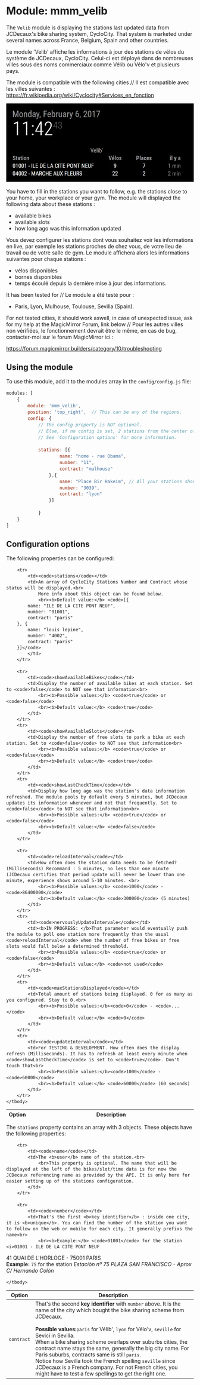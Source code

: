 # Module: mmm_velib
The `Velib` module is displaying the stations last updated data from JCDecaux's bike sharing system, CycloCity. That system is marketed under several names across France, Belgium, Spain and other countries. 

Le module 'Velib' affiche les informations à jour des stations de vélos du système de JCDecaux, CycloCity. Celui-ci est déployé dans de nombreuses villes sous des noms commerciaux comme Vélib ou Vélo'v et plusieurs pays.   

The module is compatible with the following cities // Il est compatible avec les villes suivantes : 
https://fr.wikipedia.org/wiki/Cyclocity#Services_en_fonction 

![Alt text](https://raw.githubusercontent.com/Poutrathor/MMM_velib/master/screenshot.JPG?raw=true "Looks like this")

You have to fill in the stations you want to follow, e.g. the stations close to your home, your workplace or your gym. The module will displayed the following data about these stations : 

 - available bikes
 - available slots
 - how long ago was this information updated

Vous devez configurer les stations dont vous souhaitez voir les informations en live, par exemple les stations proches de chez vous, de votre lieu de travail ou de votre salle de gym. Le module affichera alors les informations suivantes pour chaque stations : 

 - vélos disponibles
 - bornes disponibles
 - temps écoulé depuis la dernière mise à jour des informations. 

It has been tested for // Le module a été testé pour : 

 - Paris, Lyon, Mulhouse, Toulouse, Sevilla (Spain). 
 
For not tested cities, it should work aswell, in case of unexpected issue, ask for my help at the MagicMirror Forum, link below // Pour les autres villes non vérifiées, le fonctionnement devrait être le même, en cas de bug, contacter-moi sur le forum MagicMirror ici : 

https://forum.magicmirror.builders/category/10/troubleshooting 

## Using the module

To use this module, add it to the modules array in the `config/config.js` file:
````javascript
modules: [
	{
		module: 'mmm_velib',
		position: 'top_right',	// This can be any of the regions. 
		config: {
			// The config property is NOT optional.
			// Else, if no config is set, 2 stations from the center of Paris will be displayed
			// See 'Configuration options' for more information.

			stations: [{
					name: "home - rue Obama",
					number: "11",  
					contract: "mulhouse"  
				},{ 
					name: "Place Bir Hakeim", // All your stations should belong to the same big city contract but technically you can display from other place if you like. I don't see the point though. 
					number: "3039",
					contract: "lyon"
				}]
			
			}
	}
]
````

## Configuration options

The following properties can be configured:


<table width="100%">
	<!-- why, markdown... -->
	<thead>
		<tr>
			<th>Option</th>
			<th width="100%">Description</th>
		</tr>
	<thead>
	<tbody>

		<tr>
			<td><code>stations</code></td>
			<td>An array of CycloCity Stations Number and Contract whose status will be displayed.<br>
				More info about this object can be found below.
				<br><b>Default value:</b> <code>[{
			name: "ILE DE LA CITE PONT NEUF",  
			number: "01001",
			contract: "paris"
		}, {
			name: "louis lepine",
			number: "4002",
			contract: "paris"
		}]</code>
			</td>
		</tr>

		<tr>
			<td><code>showAvailableBikes</code></td>
			<td>Display the number of available bikes at each station. Set to <code>false</code> to NOT see that information<br>
				<br><b>Possible values:</b> <code>true</code> or <code>false</code>
				<br><b>Default value:</b> <code>true</code>
			</td>
		</tr>
		<tr>
			<td><code>showAvailableSlots</code></td>
			<td>Display the number of free slots to park a bike at each station. Set to <code>false</code> to NOT see that information<br>
				<br><b>Possible values:</b> <code>true</code> or <code>false</code>
				<br><b>Default value:</b> <code>true</code>
			</td>
		</tr>
		<tr>
			<td><code>showLastCheckTime</code></td>
			<td>Display how long ago was the station's data information refreshed. The module pools by default every 5 minutes, but JCDecaux updates its information whenever and not that frequently. Set to <code>false</code> to NOT see that information<br>
				<br><b>Possible values:</b> <code>true</code> or <code>false</code>
				<br><b>Default value:</b> <code>false</code>
			</td>
		</tr>

		<tr>
			<td><code>reloadInterval</code></td>
			<td>How often does the station data needs to be fetched? (Milliseconds) Recommand : 5 minutes, no less than one minute (JCDecaux certifies that period update will never be lower than one minute, experience shows around 5-10 minutes. <br>
				<br><b>Possible values:</b> <code>1000</code> - <code>86400000</code>
				<br><b>Default value:</b> <code>300000</code> (5 minutes)
			</td>
		</tr>
		<tr>
			<td><code>nervouslyUpdateIntervale</code></td>
			<td><b>IN PROGRESS: </b>That parameter would eventually push the module to poll one station more frequently than the usual <code>reloadInterval</code> when the number of free bikes or free slots would fall below a determined threshold.
				<br><b>Possible values:</b> <code>true</code> or <code>false</code>
				<br><b>Default value:</b> <code>not used</code>
			</td>
		</tr>
		<tr>
			<td><code>maxStationsDisplayed</code></td>
			<td>Total amount of stations being displayed. 0 for as many as you configured. Stay to 0.<br>
				<br><b>Possible values:</b><code>0</code> - <code>...</code>
				<br><b>Default value:</b> <code>0</code>
			</td>
		</tr>
		<tr>
			<td><code>updateInterval</code></td>
			<td>For TESTING & DEVELOPMENT. How often does the display refresh (Milliseconds). It has to refresh at least every minute when <code>showLastCheckTime</code> is set to <code>true</code>. Don't touch that<br>
				<br><b>Possible values:</b><code>1000</code> - <code>60000</code>
				<br><b>Default value:</b> <code>60000</code> (60 seconds)
			</td>
		</tr>
	</tbody>
</table>

The `stations` property contains an array with 3 objects. These objects have the following properties:

<table width="100%">
	<!-- why, markdown... -->
	<thead>
		<tr>
			<th>Option</th>
			<th width="100%">Description</th>
		</tr>
	<thead>
	<tbody>

		<tr>
			<td><code>name</code></td>
			<td>The <b>user</b> name of the station.<br>
				<br>This property is optional. The name that will be displayed at the left of the bikes/slot/time data is for now the JCDecaux referencing name as provided by the API. It is only here for easier setting up of the stations configuration.
			</td>
		</tr>

		<tr>
			<td><code>number</code></td>
			<td>That's the first <b>key identifier</b> : inside one city, it is <b>unique</b>. You can find the number of the station you want to follow on the web or mobile for each city. It generally prefixs the name<br>
				<br><b>Example:</b> <code>01001</code> for the station <i>01001 - ILE DE LA CITE PONT NEUF
41 QUAI DE L'HORLOGE - 75001 PARIS</i>
				<br><b>Example:</b> <code>75</code> for the station <i>Estación nº 75 PLAZA SAN FRANCISCO - Aprox C/ Hernando Colón</i>
			</td>
		</tr>
		<tr>
			<td><code>contract</code></td>
			<td>That's the second <b>key identifier</b> with <code>number</code> above. It is the name of the city which bought the bike sharing scheme from JCDecaux.<br>
				<br><b>Possible values:</b><code>paris</code> for Vélib', <code>lyon</code> for Vélo'v, <code>seville</code> for Sevici in Sevilla. 
				<br>When a bike sharing scheme overlaps over suburbs cities, the contract name stays the same, generally the big city name. For Paris suburbs, contracts same is still <code>paris</code>. 
				<br>Notice how Sevilla took the French spelling <code>seville</code> since JCDecaux is a French company. For not French cities, you might have to test a few spellings to get the right one.  
			</td>
		</tr>

	</tbody>
</table>
